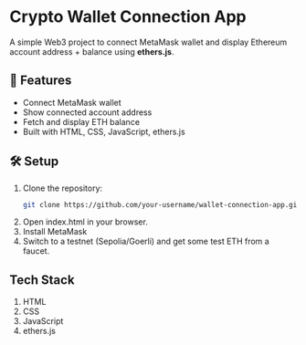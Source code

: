 # Crypto Wallet Connection App

A simple Web3 project to connect MetaMask wallet and display Ethereum account address + balance using **ethers.js**.

## 🚀 Features
- Connect MetaMask wallet
- Show connected account address
- Fetch and display ETH balance
- Built with HTML, CSS, JavaScript, ethers.js

## 🛠 Setup
1. Clone the repository:
   ```bash
   git clone https://github.com/your-username/wallet-connection-app.git
2. Open index.html in your browser.
3. Install MetaMask
4. Switch to a testnet (Sepolia/Goerli) and get some test ETH from a faucet.

## Tech Stack
1. HTML
2. CSS
3. JavaScript
4. ethers.js